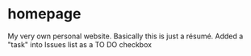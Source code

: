 # homepage
My very own personal website. Basically this is just a résumé.
Added a "task" into Issues list as a TO DO checkbox
